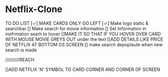 # Netflix-Clone
TO DO LIST
[✓] MAKE CARDS ONLY GO LEFT
[✓] Make logo static & searchbar
[] Make search for movie information 
[] Set Information in inofrmation searh to hover
[]MAKE IT SO THAT IF YOU HOVER OVER CARD WITH MOUSE MOVIE GREYS OUT under the text
[]ADD DETAILS LIKE PRICE OF NETFLIX AT BOTTOM OS SCREEN
[] make search depoplaute when new search is made

/////////REACH

[]ADD NETFLIX 'N' SYMBOL TO CARD CORNER AND CORNER OF SCREEN